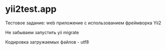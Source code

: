 # yii2test.app  

Тестовое задание: web приложение с использованием фреймворка Yii2  

Не забываем запустить yii migrate  

Кодировка загружаемых файлов - utf8  
